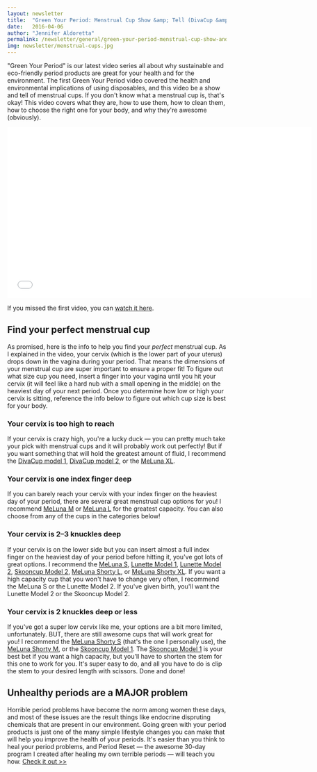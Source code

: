 ```yaml
---
layout: newsletter
title:  "Green Your Period: Menstrual Cup Show &amp; Tell (DivaCup &amp; MeLuna)"
date:   2016-04-06
author: "Jennifer Aldoretta"
permalink: /newsletter/general/green-your-period-menstrual-cup-show-and-tell-divacup-and-meluna/
img: newsletter/menstrual-cups.jpg
---
```


"Green Your Period" is our latest video series all about why sustainable and eco-friendly period products are great for your health and for the environment. The first Green Your Period video covered the health and environmental implications of using disposables, and this video be a show and tell of menstrual cups. If you don't know what a menstrual cup is, that's okay! This video covers what they are, how to use them, how to clean them, how to choose the right one for your body, and why they're awesome (obviously).

<div itemprop="video" itemscope="" itemtype="http://schema.org/VideoObject">
  <iframe class="video" width="700" height="394" src="//www.youtube.com/embed/NOBkC7mUR9U?rel=0&amp;showinfo=0" frameborder="0" allowfullscreen></iframe>
  <meta itemprop="name" content="Green Your Period: Menstrual Cup Show & Tell (DivaCup & Me Luna)" />
  <meta itemprop="description" content="The Green Your Period video series is all about why sustainable and eco-friendly period products are great for your health and the environment." />
</div>

If you missed the first video, you can <a class="text-link" href="/newsletter/general/green-your-period-why-eco-friendly-is-the-way-to-go/">watch it here</a>.

## Find your perfect menstrual cup ##

As promised, here is the info to help you find your *perfect* menstrual cup. As I explained in the video, your cervix (which is the lower part of your uterus) drops down in the vagina during your period. That means the dimensions of your menstrual cup are super important to ensure a proper fit! To figure out what size cup you need, insert a finger into your vagina until you hit your cervix (it will feel like a hard nub with a small opening in the middle) on the heaviest day of your next period. Once you determine how low or high your cervix is sitting, reference the info below to figure out which cup size is best for your body.

### Your cervix is too high to reach ###

If your cervix is crazy high, you're a lucky duck &mdash; you can pretty much take your pick with menstrual cups and it will probably work out perfectly! But if you want something that will hold the greatest amount of fluid, I recommend the <a class="text-link" href="http://www.amazon.com/gp/product/B005FG4YEM/ref=as_li_qf_sp_asin_il_tl?ie=UTF8&camp=1789&creative=9325&creativeASIN=B005FG4YEM&linkCode=as2&tag=groove07-20&linkId=B4FZWQVTKBAHP6QL">DivaCup model 1</a>, <a class="text-link" href="http://www.amazon.com/gp/product/B000FAG6XA/ref=as_li_qf_sp_asin_il_tl?ie=UTF8&camp=1789&creative=9325&creativeASIN=B000FAG6XA&linkCode=as2&tag=groove07-20&linkId=E2VPRF3V45TJXGH7">DivaCup model 2</a>, or the <a class="text-link" href="http://www.amazon.com/gp/product/B00XFN58AG/ref=as_li_qf_sp_asin_il_tl?ie=UTF8&camp=1789&creative=9325&creativeASIN=B00XFN58AG&linkCode=as2&tag=groove07-20&linkId=RISUNVWUBNWJPPBG">MeLuna XL</a>. 

### Your cervix is one index finger deep ###

If you can barely reach your cervix with your index finger on the heaviest day of your period, there are several great menstrual cup options for you! I recommend <a class="text-link" href="http://www.amazon.com/gp/product/B00XFNYZLE/ref=as_li_qf_sp_asin_il_tl?ie=UTF8&camp=1789&creative=9325&creativeASIN=B00XFNYZLE&linkCode=as2&tag=groove07-20&linkId=Z7YNZVT6RZDV7D3M">MeLuna M</a> or <a class="text-link" href="http://www.amazon.com/gp/product/B00XFN0MF2/ref=as_li_qf_sp_asin_il_tl?ie=UTF8&camp=1789&creative=9325&creativeASIN=B00XFN0MF2&linkCode=as2&tag=groove07-20&linkId=WWISUG5BMRYXIWY4">MeLuna L</a> for the greatest capacity. You can also choose from any of the cups in the categories below!

### Your cervix is 2&ndash;3 knuckles deep ###

If your cervix is on the lower side but you can insert almost a full index finger on the heaviest day of your period before hitting it, you've got lots of great options. I recommend the <a class="text-link" href="http://www.amazon.com/gp/product/B00QSB1DJW/ref=as_li_qf_sp_asin_il_tl?ie=UTF8&camp=1789&creative=9325&creativeASIN=B00QSB1DJW&linkCode=as2&tag=groove07-20&linkId=452AE7342BNCTYRH">MeLuna S</a>, <a class="text-link" href="http://www.amazon.com/gp/product/B0054SD2BW/ref=as_li_qf_sp_asin_il_tl?ie=UTF8&camp=1789&creative=9325&creativeASIN=B0054SD2BW&linkCode=as2&tag=groove07-20&linkId=BRXZZXV5OYROHI6I">Lunette Model 1</a>, <a class="text-link" href="http://www.amazon.com/gp/product/B0054SQ02K/ref=as_li_qf_sp_asin_il_tl?ie=UTF8&camp=1789&creative=9325&creativeASIN=B0054SQ02K&linkCode=as2&tag=groove07-20&linkId=Z2CNNEOXTH7M2GO7">Lunette Model 2</a>, <a class="text-link" href="http://www.amazon.com/gp/product/B00GQIFY4C/ref=as_li_qf_sp_asin_il_tl?ie=UTF8&camp=1789&creative=9325&creativeASIN=B00GQIFY4C&linkCode=as2&tag=groove07-20&linkId=OO7BNMERGIZABETN">Skooncup Model 2</a>, <a class="text-link" href="http://meluna-usa.com/index.php/meluna-usa-store#!/Classic-Ball-AMETHYST-Shorty/p/49613026/category=7122492">MeLuna Shorty L</a>, or <a class="text-link" href="http://meluna-usa.com/index.php/meluna-usa-store#!/Classic-Ball-AMETHYST-Shorty/p/49613026/category=7122492">MeLuna Shorty XL</a>. If you want a high capacity cup that you won't have to change very often, I recommend the MeLuna S or the Lunette Model 2. If you've given birth, you'll want the Lunette Model 2 or the Skooncup Model 2. 

### Your cervix is 2 knuckles deep or less ###

If you've got a super low cervix like me, your options are a bit more limited, unfortunately. BUT, there are still awesome cups that will work great for you! I recommend the <a class="text-link" href="http://meluna-usa.com/index.php/meluna-usa-store#!/Classic-Ball-AMETHYST-Shorty/p/49613026/category=7122492">MeLuna Shorty S</a> (that's the one I personally use), the <a class="text-link" href="http://meluna-usa.com/index.php/meluna-usa-store#!/Classic-Ball-AMETHYST-Shorty/p/49613026/category=7122492">MeLuna Shorty M</a>, or the <a class="text-link" href="http://www.amazon.com/gp/product/B00GQIFY7E/ref=as_li_qf_sp_asin_il_tl?ie=UTF8&camp=1789&creative=9325&creativeASIN=B00GQIFY7E&linkCode=as2&tag=groove07-20&linkId=4JTOR7ALA2S3NLKR">Skooncup Model 1</a>. The <a class="text-link" href="http://www.amazon.com/gp/product/B00GQIFY7E/ref=as_li_qf_sp_asin_il_tl?ie=UTF8&camp=1789&creative=9325&creativeASIN=B00GQIFY7E&linkCode=as2&tag=groove07-20&linkId=4JTOR7ALA2S3NLKR">Skooncup Model 1</a> is your best bet if you want a high capacity, but you'll have to shorten the stem for this one to work for you. It's super easy to do, and all you have to do is clip the stem to your desired length with scissors. Done and done!

## Unhealthy periods are a MAJOR problem ## 

Horrible period problems have become the norm among women these days, and most of these issues are the result things like endocrine dispruting chemicals that are present in our environment. Going green with your period products is just one of the many simple lifestyle changes you can make that will help you improve the health of your periods. It's easier than you think to heal your period problems, and Period Reset &mdash; the awesome 30-day program I created after healing my own terrible periods &mdash; will teach you how. <a class="text-link" href="https://periodreset.readytogroove.com/">Check it out >></a>